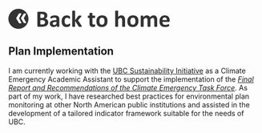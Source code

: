 [![Back to homepage](https://raw.githubusercontent.com/rfwang4/rfwang4.github.io/main/images/Back_EN.png)](https://rfwang4.github.io/)

## Plan Implementation

I am currently working with the [UBC Sustainability Initiative](https://sustain.ubc.ca/) as a Climate Emergency Academic Assistant to support the implementation of the [*Final Report and Recommendations of the Climate Emergency Task Force*](https://climateemergency.ubc.ca/). As part of my work, I have researched best practices for environmental plan monitoring at other North American public institutions and assisted in the development of a tailored indicator framework suitable for the needs of UBC.
